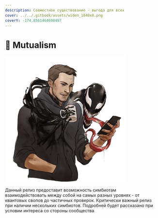 ```yaml
---
description: Совместное существование - выгода для всех
cover: ../../.gitbook/assets/widen_1840x0.png
coverY: -174.8561464690497
---
```


# 🐲 Mutualism

![](../../.gitbook/assets/mutualismphotoAid-removed-background.png)

Данный релиз предоставит возможность симбиотам взаимодействовать между собой на самых разных уровнях - от квантовых свопов до частичных проверок. Критически важный релиз при наличии нескольких симбиотов. Подробней будет рассказано при условии интереса со стороны сообщества
